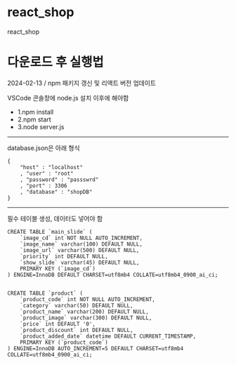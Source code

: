 # react_shop
react_shop

<div>
	<h1>다운로드 후 실행법</h1>
	<p>2024-02-13 / npm 패키지 갱신 및 리액트 버전 업데이트</p>
	<p>VSCode 콘솔창에 node.js 설치 이후에 해야함</p>
	<ul>
		<li>
			1.npm install
		</li>
		<li>
			2.npm start
		</li>
		<li>
			3.node server.js
		</li>
	</ul>
</div>
<hr/>

<div>
	<p>database.json은 아래 형식</p>

	{
		"host" : "localhost"
		, "user" : "root"
		, "password" : "passswrd"
		, "port" : 3306
		, "database" : "shopDB"
	}
</div>

<hr/>
<div>
	<p>필수 테이블 생성, 데이터도 넣어야 함</p>

	CREATE TABLE `main_slide` (
		`image_cd` int NOT NULL AUTO_INCREMENT,
		`image_name` varchar(100) DEFAULT NULL,
		`image_url` varchar(500) DEFAULT NULL,
		`priority` int DEFAULT NULL,
		`show_slide` varchar(45) DEFAULT NULL,
		PRIMARY KEY (`image_cd`)
	) ENGINE=InnoDB DEFAULT CHARSET=utf8mb4 COLLATE=utf8mb4_0900_ai_ci;


	CREATE TABLE `product` (
		`product_code` int NOT NULL AUTO_INCREMENT,
		`category` varchar(50) DEFAULT NULL,
		`product_name` varchar(200) DEFAULT NULL,
		`product_image` varchar(300) DEFAULT NULL,
		`price` int DEFAULT '0',
		`product_discount` int DEFAULT NULL,
		`product_added_date` datetime DEFAULT CURRENT_TIMESTAMP,
		PRIMARY KEY (`product_code`)
	) ENGINE=InnoDB AUTO_INCREMENT=5 DEFAULT CHARSET=utf8mb4 COLLATE=utf8mb4_0900_ai_ci;


</div>
